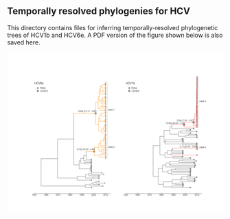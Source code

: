 ## Temporally resolved phylogenies for HCV

This directory contains files for inferring temporally-resolved phylogenetic trees of HCV1b and HCV6e. A PDF version of the figure shown below is also saved here.

![](hcv_timetree_baltic.png)
